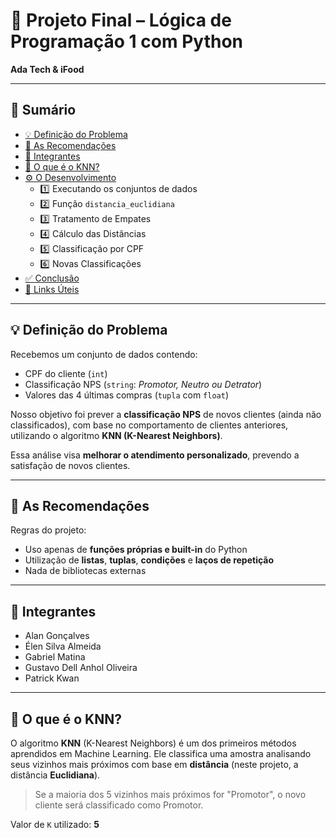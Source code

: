 # 🎲 Projeto Final – Lógica de Programação 1 com Python  
**Ada Tech & iFood**

---

## 📌 Sumário

- [💡 Definição do Problema](#-definição-do-problema)  
- [🌟 As Recomendações](#-as-recomendações)  
- [👥 Integrantes](#-integrantes)  
- [🤔 O que é o KNN?](#-o-que-é-o-knn)  
- [⚙️ O Desenvolvimento](#️-o-desenvolvimento)  
  - 1️⃣ Executando os conjuntos de dados  
  - 2️⃣ Função `distancia_euclidiana`  
  - 3️⃣ Tratamento de Empates  
  - 4️⃣ Cálculo das Distâncias  
  - 5️⃣ Classificação por CPF  
  - 6️⃣ Novas Classificações  
- [✅ Conclusão](#-conclusão)  
- [🔗 Links Úteis](#-links-úteis)

---

## 💡 Definição do Problema

Recebemos um conjunto de dados contendo:

- CPF do cliente (`int`)  
- Classificação NPS (`string`: *Promotor, Neutro ou Detrator*)  
- Valores das 4 últimas compras (`tupla` com `float`)

Nosso objetivo foi prever a **classificação NPS** de novos clientes (ainda não classificados), com base no comportamento de clientes anteriores, utilizando o algoritmo **KNN (K-Nearest Neighbors)**.

Essa análise visa **melhorar o atendimento personalizado**, prevendo a satisfação de novos clientes.

---

## 🌟 As Recomendações

Regras do projeto:
- Uso apenas de **funções próprias e built-in** do Python  
- Utilização de **listas**, **tuplas**, **condições** e **laços de repetição**  
- Nada de bibliotecas externas

---

## 👥 Integrantes

- Alan Gonçalves  
- Élen Silva Almeida  
- Gabriel Matina  
- Gustavo Dell Anhol Oliveira  
- Patrick Kwan  

---

## 🤔 O que é o KNN?

O algoritmo **KNN** (K-Nearest Neighbors) é um dos primeiros métodos aprendidos em Machine Learning. Ele classifica uma amostra analisando seus vizinhos mais próximos com base em **distância** (neste projeto, a distância **Euclidiana**).

> Se a maioria dos 5 vizinhos mais próximos for "Promotor", o novo cliente será classificado como Promotor.

Valor de `K` utilizado: **5**
